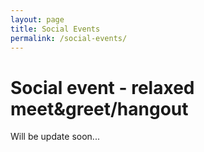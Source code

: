 ```yaml
---
layout: page
title: Social Events
permalink: /social-events/
---
```


# Social event - relaxed meet&greet/hangout

Will be update soon...